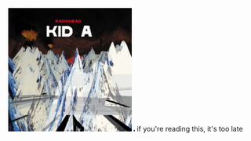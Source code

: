 <img src="images/kid_a.jpg" alt="drawing" width="50%"/>

<img src="images/sigurros.jpg" alt="drawing" width="0.5%"/>
if you're reading this, it's too late
